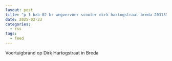 ```yaml
---
layout: post
title: "p 1 bzb-02 br wegvervoer scooter dirk hartogstraat breda 203133"
date: 2025-02-23
categories: 
  - rss
tags: 
  - feed
---
```


Voertuigbrand op Dirk Hartogstraat in Breda
